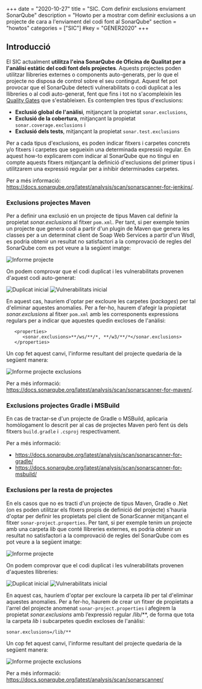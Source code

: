 +++
date        = "2020-10-27"
title       = "SIC. Com definir exclusions enviament SonarQube"
description = "Howto per a mostrar com definir exclusions a un projecte de cara a l'enviament del codi font al SonarQube"
section     = "howtos"
categories  = ["SIC"]
#key         = "GENER2020"
+++

## Introducció

El SIC actualment **utilitza l'eina SonarQube de Oficina de Qualitat per a l'anàlisi estàtic del codi font dels projectes**.
Aquests projectes poden utilitzar llibreries externes o components auto-generats, per lo que el projecte no disposa de control sobre el seu contingut.
Aquest fet pot provocar que el SonarQube detecti vulnerabilitats o codi duplicat a les llibreries o al codi auto-generat, fent que fins i tot
no s'acompleixin les [Quality Gates](https://qualitat.solucions.gencat.cat/eines/sonarqube/) que s'estableixen.
Es contemplen tres tipus d'exclusions:

- **Exclusió global de l'anàlisi**, mitjançant la propietat `sonar.exclusions`,
- **Exclusió de la cobertura**, mitjançant la propietat `sonar.coverage.exclusions` i
- **Exclusió dels tests**, mitjançant la propietat `sonar.test.exclusions`

Per a cada tipus d'exclusions, es poden indicar fitxers i carpetes concrets y/o fitxers i carpetes que segueixin una determinada expressió regular.
En aquest how-to explicarem com indicar al SonarQube que no tingui en compte aquests fitxers mitjançant la definició d'exclusions del primer tipus
i utilitzarem una expressió regular per a inhibir determinades carpetes.

Per a més informació: https://docs.sonarqube.org/latest/analysis/scan/sonarscanner-for-jenkins/.

### Exclusions projectes Maven

Per a definir una exclusió en un projecte de tipus Maven cal definir la propietat *sonar.exclusions* al fitxer `pom.xml`. Per tant, si per exemple
tenim un projecte que genera codi a partir d'un plugin de Maven que genera les classes per a un determinat client de Soap Web Services
a partir d'un Wsdl, es podria obtenir un resultat no satisfactori a la comprovació de regles del SonarQube com es pot veure a la següent imatge:

![Informe projecte](/images/howtos/SonarPropertiesMaven_inicial.png)

On podem comprovar que el codi duplicat i les vulnerabilitats provenen d'aquest codi auto-generat:

![Duplicat inicial](/images/howtos/SonarPropertiesMaven_duplicitat_inicial.png)
![Vulnerabilitats inicial](/images/howtos/SonarPropertiesMaven_vulnerabilitats_inicial.png)

En aquest cas, hauríem d'optar per excloure les carpetes (*packages*) per tal d'eliminar aquestes anomalies. Per a fer-ho, haurem d'afegir la propietat *sonar.exclusions*
al fitxer `pom.xml` amb les corresponents expressions regulars per a indicar que aquestes quedin excloses de l'anàlisi:

```
   <properties>
      <sonar.exclusions>**/ws/**/*, **/w3/**/*</sonar.exclusions>
   </properties>
```

Un cop fet aquest canvi, l'informe resultant del projecte quedaria de la següent manera:

![Informe projecte exclusions](/images/howtos/SonarPropertiesMaven_exclusions.png)

Per a més informació: https://docs.sonarqube.org/latest/analysis/scan/sonarscanner-for-maven/.

### Exclusions projectes Gradle i MSBuild

En cas de tractar-se d'un projecte de Gradle o MSBuild, aplicaria homòlogament lo descrit per al cas de projectes Maven però fent ús dels fitxers `build.gradle` i `.csproj` respectivament.

Per a més informació:

- https://docs.sonarqube.org/latest/analysis/scan/sonarscanner-for-gradle/
- https://docs.sonarqube.org/latest/analysis/scan/sonarscanner-for-msbuild/

### Exclusions per la resta de projectes

En els casos que no es tracti d'un projecte de tipus Maven, Gradle o .Net (on es poden utilitzar els fitxers propis de definició del projecte)
s'hauria d'optar per definir les propietats pel client de SonarScanner mitjançant el fitxer `sonar-project.properties`.
Per tant, si per exemple tenim un projecte amb una carpeta *lib* que conté llibreries externes, es podria obtenir
un resultat no satisfactori a la comprovació de regles del SonarQube com es pot veure a la següent imatge:

![Informe projecte](/images/howtos/SonarProperties_inicial.png)

On podem comprovar que el codi duplicat i les vulnerabilitats provenen d'aquestes llibreries:

![Duplicat inicial](/images/howtos/SonarProperties_duplicitat_inicial.png)
![Vulnerabilitats inicial](/images/howtos/SonarProperties_vulnerabilitats_inicial.png)

En aquest cas, hauríem d'optar per excloure la carpeta *lib* per tal d'eliminar aquestes anomalies. Per a fer-ho, haurem de crear un fitxer de propietats a l'arrel del projecte anomenat
`sonar-project.properties` i afegirem la propietat *sonar.exclusions* amb l’expressió regular /lib/**, de forma que  tota la carpeta *lib* i subcarpetes quedin excloses de l'anàlisi:

```
sonar.exclusions=/lib/**
```

Un cop fet aquest canvi, l'informe resultant del projecte quedaria de la següent manera:

![Informe projecte exclusions](/images/howtos/SonarProperties_exclusions.png)

Per a més informació: https://docs.sonarqube.org/latest/analysis/scan/sonarscanner/